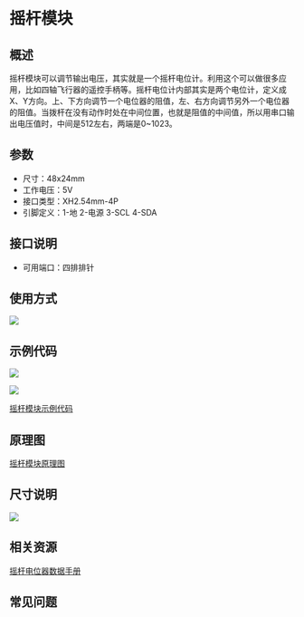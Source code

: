 # 摇杆模块

## 概述

摇杆模块可以调节输出电压，其实就是一个摇杆电位计。利用这个可以做很多应用，比如四轴飞行器的遥控手柄等。摇杆电位计内部其实是两个电位计，定义成X、Y方向。上、下方向调节一个电位器的阻值，左、右方向调节另外一个电位器的阻值。当拨杆在没有动作时处在中间位置，也就是阻值的中间值，所以用串口输出电压值时，中间是512左右，两端是0~1023。

## 参数

* 尺寸：48x24mm
* 工作电压：5V
* 接口类型：XH2.54mm-4P
* 引脚定义：1-地 2-电源 3-SCL 4-SDA

## 接口说明

* 可用端口：四排排针

## 使用方式

![](https://github.com/Haohaodada-official/docs/tree/87a8c0277156955860937750dd97e504bdd44d88/jiao-xue-chan-pin/arduino-kai-yuan-ying-jian/images/21.png)

## 示例代码

![](https://github.com/Haohaodada-official/docs/tree/87a8c0277156955860937750dd97e504bdd44d88/jiao-xue-chan-pin/arduino-kai-yuan-ying-jian/images/80.png)

![](https://github.com/Haohaodada-official/docs/tree/87a8c0277156955860937750dd97e504bdd44d88/jiao-xue-chan-pin/arduino-kai-yuan-ying-jian/images/62.png)

[摇杆模块示例代码](http://www.haohaodada.com/show.php?id=955811)

## 原理图

[摇杆模块原理图](https://github.com/Haohaodada-official/haohaodada-docs/blob/master/原理图/摇杆模块.pdf)

## 尺寸说明

![](https://github.com/Haohaodada-official/docs/tree/87a8c0277156955860937750dd97e504bdd44d88/jiao-xue-chan-pin/arduino-kai-yuan-ying-jian/images/01.png)

## 相关资源

[摇杆电位器数据手册](https://github.com/Haohaodada-official/haohaodada-docs/blob/master/主要芯片说明书/摇杆-摇杆电位器.PDF)

## 常见问题

